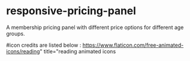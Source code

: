 # responsive-pricing-panel
A membership pricing panel with different price options for different age groups. 

#icon credits are listed below :
https://www.flaticon.com/free-animated-icons/reading" title="reading animated icons
